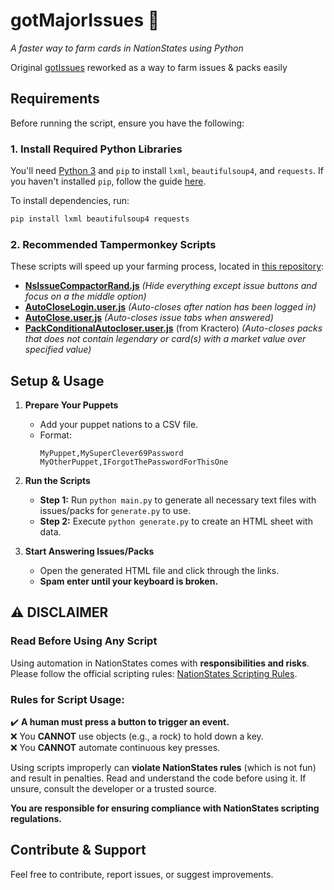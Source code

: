 # **gotMajorIssues** 🚀  
_A faster way to farm cards in NationStates using Python_

Original [gotIssues](https://github.com/jmikk/gotIssues) reworked as a way to farm issues & packs easily

## **Requirements**  
Before running the script, ensure you have the following:  

### **1. Install Required Python Libraries**  
You'll need [Python 3](https://apps.microsoft.com/detail/9ncvdn91xzqp?hl=en-us&gl=US) and `pip` to install `lxml`, `beautifulsoup4`, and `requests`. If you haven't installed `pip`, follow the guide [here](https://pip.pypa.io/en/stable/installation/).  

To install dependencies, run:  
```bash
pip install lxml beautifulsoup4 requests
```  

### **2. Recommended Tampermonkey Scripts**  
These scripts will speed up your farming process, located in [this repository](https://github.com/andreasclaesson/HNSS/blob/main/Farming/GotMajorIssues):  
- [**NsIssueCompactorRand.js**](https://github.com/andreasclaesson/HNSS/blob/main/Farming/GotMajorIssues/NsIssueCompactorRand.user.js) *(Hide everything except issue buttons and focus on a the middle option)*
- [**AutoCloseLogin.user.js**](https://github.com/andreasclaesson/HNSS/blob/main/Farming/GotMajorIssues/AutoCloseLogin.user.js) *(Auto-closes after nation has been logged in)*
- [**AutoClose.user.js**](https://github.com/andreasclaesson/HNSS/blob/main/Farming/GotMajorIssues/AutoClose.user.js) *(Auto-closes issue tabs when answered)*
- [**PackConditionalAutocloser.user.js**](https://github.com/Kractero/userscripts/blob/main/packConditionalAutocloser.user.js) (from Kractero) *(Auto-closes packs that does not contain legendary or card(s) with a market value over specified value)*

## **Setup & Usage**  
1. **Prepare Your Puppets**  
   - Add your puppet nations to a CSV file.  
   - Format:  
     ```csv
     MyPuppet,MySuperClever69Password
     MyOtherPuppet,IForgotThePasswordForThisOne
     ```
2. **Run the Scripts**  
   - **Step 1:** Run `python main.py` to generate all necessary text files with issues/packs for `generate.py` to use.  
   - **Step 2:** Execute `python generate.py` to create an HTML sheet with data.  

3. **Start Answering Issues/Packs**  
   - Open the generated HTML file and click through the links.  
   - **Spam enter until your keyboard is broken.**

## **⚠️ DISCLAIMER**  

### **Read Before Using Any Script**  
Using automation in NationStates comes with **responsibilities and risks**. Please follow the official scripting rules: [NationStates Scripting Rules](https://forum.nationstates.net/viewtopic.php?p=16394966#p16394966).  

### **Rules for Script Usage:**  
✔️ **A human must press a button to trigger an event.**  
❌ You **CANNOT** use objects (e.g., a rock) to hold down a key.  
❌ You **CANNOT** automate continuous key presses.  

Using scripts improperly can **violate NationStates rules** (which is not fun) and result in penalties. Read and understand the code before using it. If unsure, consult the developer or a trusted source.  

**You are responsible for ensuring compliance with NationStates scripting regulations.**  


## **Contribute & Support**  
Feel free to contribute, report issues, or suggest improvements. 